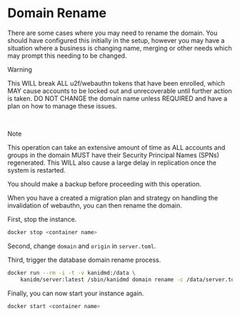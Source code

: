 # Domain Rename

There are some cases where you may need to rename the domain. You should have configured this
initially in the setup, however you may have a situation where a business is changing name, merging
or other needs which may prompt this needing to be changed.

> [!WARNING]
>
> This WILL break ALL u2f/webauthn tokens that have been enrolled, which MAY cause accounts to be
> locked out and unrecoverable until further action is taken. DO NOT CHANGE the domain name unless
> REQUIRED and have a plan on how to manage these issues.

&nbsp;

> [!NOTE]
>
> This operation can take an extensive amount of time as ALL accounts and groups in the domain MUST
> have their Security Principal Names (SPNs) regenerated. This WILL also cause a large delay in
> replication once the system is restarted.

You should make a backup before proceeding with this operation.

When you have a created a migration plan and strategy on handling the invalidation of webauthn, you
can then rename the domain.

First, stop the instance.

```bash
docker stop <container name>
```

Second, change `domain` and `origin` in `server.toml`.

Third, trigger the database domain rename process.

```bash
docker run --rm -i -t -v kanidmd:/data \
    kanidm/server:latest /sbin/kanidmd domain rename -c /data/server.toml
```

Finally, you can now start your instance again.

```bash
docker start <container name>
```
